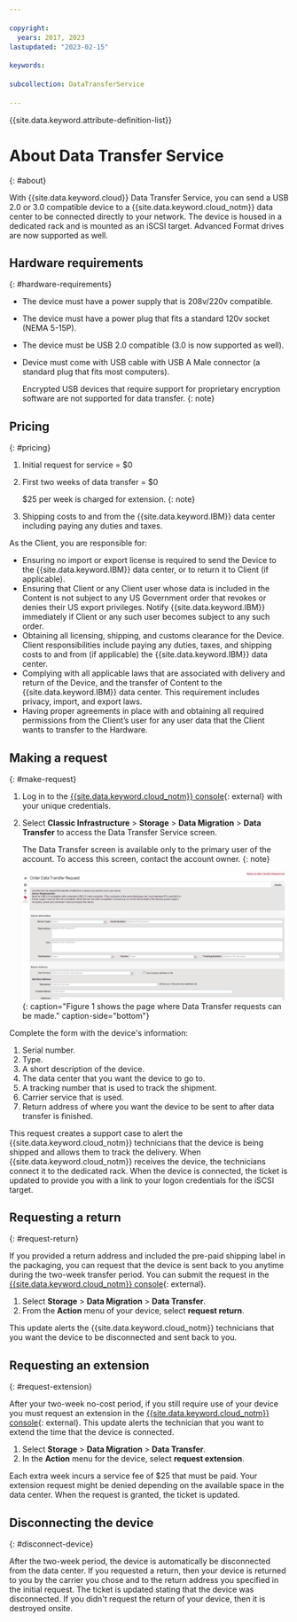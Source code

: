 ```yaml
---

copyright:
  years: 2017, 2023
lastupdated: "2023-02-15"

keywords:

subcollection: DataTransferService

---
```


{{site.data.keyword.attribute-definition-list}}

# About Data Transfer Service
{: #about}

With {{site.data.keyword.cloud}} Data Transfer Service, you can send a USB 2.0 or 3.0 compatible device to a {{site.data.keyword.cloud_notm}} data center to be connected directly to your network. The device is housed in a dedicated rack and is mounted as an iSCSI target. Advanced Format drives are now supported as well.

## Hardware requirements
{: #hardware-requirements}

- The device must have a power supply that is 208v/220v compatible.
- The device must have a power plug that fits a standard 120v socket (NEMA 5-15P).
- The device must be USB 2.0 compatible (3.0 is now supported as well).
- Device must come with USB cable with USB A Male connector (a standard plug that fits most computers).

   Encrypted USB devices that require support for proprietary encryption software are not supported for data transfer.
   {: note}

## Pricing
{: #pricing}

1. Initial request for service = $0
2. First two weeks of data transfer = $0

   $25 per week is charged for extension.
   {: note}

3. Shipping costs to and from the {{site.data.keyword.IBM}} data center including paying any duties and taxes.

As the Client, you are responsible for:

- Ensuring no import or export license is required to send the Device to the {{site.data.keyword.IBM}} data center, or to return it to Client (if applicable).
- Ensuring that Client or any Client user whose data is included in the Content is not subject to any US Government order that revokes or denies their US export privileges. Notify {{site.data.keyword.IBM}} immediately if Client or any such user becomes subject to any such order.
- Obtaining all licensing, shipping, and customs clearance for the Device. Client responsibilities include paying any duties, taxes, and shipping costs to and from (if applicable) the {{site.data.keyword.IBM}} data center.
- Complying with all applicable laws that are associated with delivery and return of the Device, and the transfer of Content to the {{site.data.keyword.IBM}} data center. This requirement includes privacy, import, and export laws.
- Having proper agreements in place with and obtaining all required permissions from the Client’s user for any user data that the Client wants to transfer to the Hardware.

## Making a request
{: #make-request}

1. Log in to the [{{site.data.keyword.cloud_notm}} console](/login){: external} with your unique credentials.
2. Select **Classic Infrastructure** > **Storage** > **Data Migration** > **Data Transfer** to access the Data Transfer Service screen.

    The Data Transfer screen is available only to the primary user of the account. To access this screen, contact the account owner.
    {: note}

    ![Making a Data Transfer Request.](/images/DTS.svg){: caption="Figure 1 shows the page where Data Transfer requests can be made." caption-side="bottom"}

Complete the form with the device's information:
1. Serial number.
2. Type.
3. A short description of the device.
4. The data center that you want the device to go to.
5. A tracking number that is used to track the shipment.
6. Carrier service that is used.
7. Return address of where you want the device to be sent to after data transfer is finished.

This request creates a support case to alert the {{site.data.keyword.cloud_notm}} technicians that the device is being shipped and allows them to track the delivery. When {{site.data.keyword.cloud_notm}} receives the device, the technicians connect it to the dedicated rack. When the device is connected, the ticket is updated to provide you with a link to your logon credentials for the iSCSI target.

## Requesting a return
{: #request-return}

If you provided a return address and included the pre-paid shipping label in the packaging, you can request that the device is sent back to you anytime during the two-week transfer period. You can submit the request in the [{{site.data.keyword.cloud_notm}} console](/login){: external}.

1. Select **Storage** > **Data Migration** > **Data Transfer**.
2. From the **Action** menu of your device, select **request return**.

This update alerts the {{site.data.keyword.cloud_notm}} technicians that you want the device to be disconnected and sent back to you.

## Requesting an extension
{: #request-extension}

After your two-week no-cost period, if you still require use of your device you must request an extension in the [{{site.data.keyword.cloud_notm}} console](/login){: external}. This update alerts the technician that you want to extend the time that the device is connected.

1. Select **Storage** > **Data Migration** > **Data Transfer**.
2. In the **Action** menu for the device, select **request extension**.

Each extra week incurs a service fee of $25 that must be paid. Your extension request might be denied depending on the available space in the data center. When the request is granted, the ticket is updated.

## Disconnecting the device
{: #disconnect-device}

After the two-week period, the device is automatically be disconnected from the data center. If you requested a return, then your device is returned to you by the carrier you chose and to the return address you specified in the initial request. The ticket is updated stating that the device was disconnected. If you didn't request the return of your device, then it is destroyed onsite.
